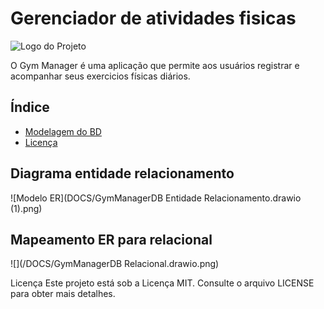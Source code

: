 # Gerenciador de atividades fisicas

![Logo do Projeto](url-da-imagem)

O Gym Manager é uma aplicação que permite aos usuários registrar e acompanhar seus exercicios físicas diários.

## Índice

- [Modelagem do BD](#instalação)
- [Licença](#licença)

<h2>Diagrama entidade relacionamento</h2>

![Modelo ER](DOCS/GymManagerDB Entidade Relacionamento.drawio (1).png)

<h2>Mapeamento ER para relacional</h2>

![](/DOCS/GymManagerDB Relacional.drawio.png)

Licença
Este projeto está sob a Licença MIT. Consulte o arquivo LICENSE para obter mais detalhes.
